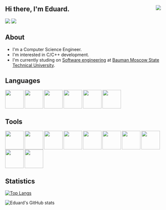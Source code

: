 ## Hi there, I'm Eduard. <img align="right" src="https://komarev.com/ghpvc/?username=eduardaleksandrov"/>

<a href="https://t.me/eduardale" target="_blank"><img src="https://img.icons8.com/color/40/000000/telegram-app--v4.png"/></a>
<a href="https://vk.com/a.edward" target="_blank"><img src="https://img.icons8.com/color/40/000000/vk-circled.png"/></a>

## About

- I'm a Computer Science Engineer.
- I'm interested in C/C++ development.
- I'm currently studing on [Software engineering](https://bmstu.ru/faculty/iu) at [Bauman Moscow State Technical University](https://bmstu.ru).

## Languages

<a href="https://en.wikipedia.org/wiki/C_(programming_language)" target="_blank">
<img align="left" src="https://cdn.jsdelivr.net/gh/devicons/devicon/icons/c/c-original.svg" width="60px"/>
</a>

<a href="https://en.wikipedia.org/wiki/C%2B%2B" target="_blank">
<img align="left" src="https://cdn.jsdelivr.net/gh/devicons/devicon/icons/cplusplus/cplusplus-original.svg" width="60px"/>
</a>

<a href="https://www.python.org/" target="_blank">
<img align="left" src="https://cdn.jsdelivr.net/gh/devicons/devicon/icons/python/python-original.svg" width="60px"/>
</a>

<a href="https://en.wikipedia.org/wiki/HTML" target="_blank">
<img align="left" src="https://cdn.jsdelivr.net/gh/devicons/devicon/icons/html5/html5-original.svg" width="60px"/>
</a>

<a href="https://en.wikipedia.org/wiki/CSS" target="_blank">
<img align="left" src="https://cdn.jsdelivr.net/gh/devicons/devicon/icons/css3/css3-original.svg" width="60px"/>
</a>

<a href="https://en.wikipedia.org/wiki/JavaScript" target="_blank">
<img src="https://cdn.jsdelivr.net/gh/devicons/devicon/icons/javascript/javascript-original.svg" width="60px"/>
</a>

## Tools

<a href="https://git-scm.com/" target="_blank">
<img align="left" src="https://cdn.jsdelivr.net/gh/devicons/devicon/icons/git/git-original.svg" width="60px"/>
</a>

<a href="https://www.docker.com/" target="_blank">
<img align="left" src="https://cdn.jsdelivr.net/gh/devicons/devicon/icons/docker/docker-original-wordmark.svg" width="60px"/>
</a>

<a href="https://en.wikipedia.org/wiki/Linux" target="_blank">
<img align="left" src="https://cdn.jsdelivr.net/gh/devicons/devicon/icons/linux/linux-original.svg" width="60px"/>
</a>

<a href="https://ubuntu.com/" target="_blank">
<img align="left" src="https://cdn.jsdelivr.net/gh/devicons/devicon/icons/ubuntu/ubuntu-plain-wordmark.svg" width="60px"/>
</a>

<a href="https://en.wikipedia.org/wiki/Bash_(Unix_shell)" target="_blank">
<img align="left" src="https://cdn.jsdelivr.net/gh/devicons/devicon/icons/bash/bash-original.svg" width="60px"/>
</a>

<a href="https://code.visualstudio.com/" target="_blank">
<img align="left" src="https://cdn.jsdelivr.net/gh/devicons/devicon/icons/vscode/vscode-original.svg" width="60px"/>
</a>

<a href="https://www.mysql.com/" target="_blank">
<img align="left" src="https://cdn.jsdelivr.net/gh/devicons/devicon/icons/mysql/mysql-original-wordmark.svg" width="60px"/>
</a>

<a href="https://www.mongodb.com/" target="_blank">
<img align="left" src="https://cdn.jsdelivr.net/gh/devicons/devicon/icons/mongodb/mongodb-original-wordmark.svg" width="60px"/>
</a>

<a href="https://www.qt.io/" target="_blank">
<img align="left" src="https://cdn.jsdelivr.net/gh/devicons/devicon/icons/qt/qt-original.svg" width="60px"/>
</a>

<a href="https://cmake.org/" target="_blank">
<img src="https://cdn.jsdelivr.net/gh/devicons/devicon/icons/cmake/cmake-original.svg" width="60px"/>
</a>

## Statistics

[![Top Langs](https://github-readme-stats.vercel.app/api/top-langs/?username=eduardaleksandrov&layout=compact)](https://github.com/eduardaleksandrov)


![Eduard's GitHub stats](https://github-readme-stats.vercel.app/api?username=eduardaleksandrov&theme=default&show_icons=true)
